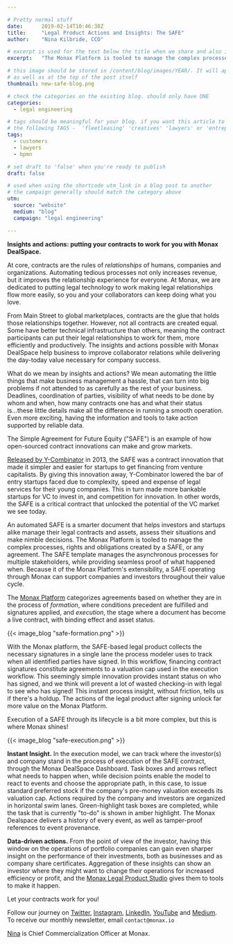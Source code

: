 ```yaml
---

# Pretty normal stuff
date:      2019-02-14T10:46:38Z
title:     "Legal Product Actions and Insights: The SAFE"
author:    "Nina Kilbride, CCO"

# excerpt is used for the text below the title when we share and also is the summary of the post on https://monax.io/blog
excerpt:   "The Monax Platform is tooled to manage the complex processes, rights and obligations created by a SAFE, or any agreement."

# this image should be stored in /content/blog/images/YEAR/. It will appear as a thumbnail on any listings,
# as well as at the top of the post itself
thumbnail: new-safe-blog.png

# check the categories on the existing blog. should only have ONE
categories:
  - legal engineering

# tags should be meaningful for your blog. if you want this article to show on a 'use case' page, you can use
# the following TAGS -  'fleetleasing' 'creatives' 'lawyers' or 'entrepreneurs'
tags:
  - customers
  - lawyers
  - bpmn

# set draft to 'false' when you're ready to publish
draft: false

# used when using the shortcode utm_link in a blog post to another
# the campaign generally should match the category above
utm:
  source: "website"
  medium: "blog"
  campaign: "legal engineering"

---
```


**Insights and actions: putting your contracts to work for you with Monax DealSpace.**

At core, contracts are the rules of *relationships* of humans, companies and organizations. Automating tedious processes not only increases revenue, but it improves the relationship experience for everyone. At Monax, we are dedicated to putting legal technology to work making legal relationships flow more easily, so you and your collaborators can keep doing what you love.

From Main Street to global marketplaces, contracts are the glue that holds those relationships together. However, not all contracts are created equal. Some have better technical infrastructure than others, meaning the contract participants can put their legal relationships to work for them, more efficiently and productively. The insights and actions possible with Monax DealSpace help business to improve collaborator relations while delivering the day-today value necessary for company success.

What do we mean by insights and actions? We mean automating the little things that make business management a hassle, that can turn into big problems if not attended to as carefully as the rest of your business. Deadlines, coordination of parties, visibility of what needs to be done by whom and when, how many contracts one has and what their status is...these little details make all the difference in running a smooth operation. Even more exciting, having the information and tools to take action supported by reliable data.

The Simple Agreement for Future Equity ("SAFE") is an example of how open-sourced contract innovations can make and grow markets.

[Released by Y-Combinator](https://www.ycombinator.com/documents/) in 2013, the SAFE was a contract innovation that made it simpler and easier for startups to get financing from venture capitalists. By giving this innovation away, Y-Combinator lowered the bar of entry startups faced due to complexity, speed and expense of legal services for their young companies. This in turn made more bankable startups for VC to invest in, and competition for innovation. In other words, the SAFE is a critical contract that unlocked the potential of the VC market we see today.

An automated SAFE is a smarter document that helps investors and startups alike manage their legal contracts and assets, assess their situations and make nimble decisions. The Monax Platform is tooled to manage the complex processes, rights and obligations created by a SAFE, or any agreement. The SAFE template manages the asynchronous processes for multiple stakeholders, while providing seamless proof of what happened when. Because it of the Monax Platform's extensibility, a SAFE operating through Monax can support companies and investors throughout their value cycle.

The [Monax Platform](https://monax.io/blog/2018/12/04/introducing-the-monax-platform---contract-lifecycle-management-for-the-digital-age/) categorizes agreements based on whether they are in the process of *formation*, where conditions precedent are fulfilled and signatures applied, and *execution*, the stage where a document has become a live contract, with binding effect and asset status.

{{< image_blog "safe-formation.png" >}}

With the Monax platform, the SAFE-based legal product collects the necessary signatures in a single lane the process modeler uses to track when all identified parties have signed. In this workflow, financing contract signatures constitute agreements to a valuation cap used in the execution workflow. This seemingly simple innovation provides instant status on who has signed, and we think will prevent a lot of wasted checking-in with legal to see who has signed! This instant process insight, without friction, tells us if there's a holdup. The actions of the legal product after signing unlock far more value on the Monax Platform.

Execution of a SAFE through its lifecycle is a bit more complex, but this is where Monax shines!

{{< image_blog "safe-execution.png" >}}

**Instant Insight.** In the execution model, we can track where the investor(s) and company stand in the process of execution of the SAFE contract, through the Monax DealSpace Dashboard. Task boxes and arrows reflect what needs to happen when, while decision points enable the model to react to events and choose the appropriate path, in this case, to issue standard preferred stock if the company's pre-money valuation exceeds its valuation cap. Actions required by the company and investors are organized in horizontal swim lanes. Green-highlight task boxes are completed, while the task that is currently "to-do" is shown in amber highlight. The Monax Dealspace delivers a history of every event, as well as tamper-proof references to event provenance.

**Data-driven actions.** From the point of view of the investor, having this window on the operations of portfolio companies can gain even sharper insight on the performance of their investments, both as businesses and as company share certificates. Aggregation of these insights can show an investor where they might want to change their operations for increased efficiency or profit, and the [Monax Legal Product Studio](https://monax.io/blog/2018/11/22/introducing-the-monax-legal-product-studio/) gives them to tools to make it happen.

Let your contracts work for you!

Follow our journey on [Twitter](https://twitter.com/monaxHQ?lang=en), [Instagram](https://www.instagram.com/monaxhq/?hl=en), [LinkedIn](https://www.linkedin.com/company/monax/), [YouTube](https://www.youtube.com/channel/UCTNwr9rWLg3C3gtZolFZDOQ/videos) and [Medium](https://medium.com/monaxhq). To receive our monthly newsletter, email `contact@monax.io`

[Nina](https://www.linkedin.com/in/nina-kilbride-71185610b/) is Chief Commercialization Officer at Monax.
